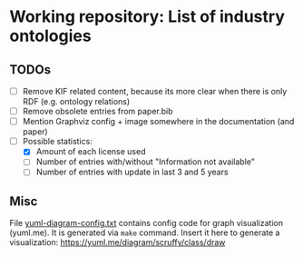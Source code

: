 # Working repository: List of industry ontologies

## TODOs

* [ ] Remove KIF related content, because its more clear when there is only RDF (e.g. ontology relations)
* [ ] Remove obsolete entries from paper.bib
* [ ] Mention Graphviz config + image somewhere in the documentation (and paper)
* [ ] Possible statistics:
  * [x] Amount of each license used
  * [ ] Number of entries with/without "Information not available"
  * [ ] Number of entries with update in last 3 and 5 years

## Misc

File [yuml-diagram-config.txt](./yuml-diagram-config.txt) contains config code for graph visualization (yuml.me).
It is generated via `make` command.
Insert it here to generate a visualization: https://yuml.me/diagram/scruffy/class/draw
